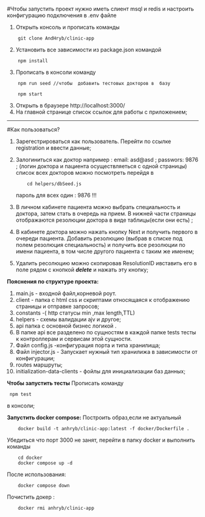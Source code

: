 #Чтобы запустить проект нужно иметь слиент msql и redis и настроить конфигурацию подключения в .env файле
1. Открыть консоль и прописать команды 
````
    git clone AndHryb/clinic-app
````
2. Установить  все зависимости из package.json командой 
```
    npm install 
```
3. Прописать в консоли команду 
```
    npm run seed //чтобы  добавить тестовых докторов в  базу

    npm start 
```
3. Открыть в браузере  http://localhost:3000/
4. На главной странице список ссылок для работы с приложением;
___
#Как пользоваться?

1. Зарегестрироваться как пользователь. Перейти по ссылке registration и ввести данные;
2. Залогиниться как доктор например :
    email: asd@asd ;
    passwors: 9876 ;
    (логин доктора и пациента осуществляеться с одной страницы)
    список всех докторов можно посмотреть перейдя в 
    ```
        cd helpers/dbSeed.js
    ```

    пароль для всех один : 9876 !!!

3. В личном кабинете пациента можно выбрать специальность и доктора, затем стать в очередь на прием. В нижней части страницы отображаются резолюции доктора  в виде таблицы(если они есть)  ;
4. В кабинете доктора можно нажать кнопку Next и получить первого в очереди пациента. Добавить резолюцию (выбрав  в списке под полем резолюция специальность)  и получить все резолюции по имени пациента, в том числе  другого пациента с таким же именем;
5. Удалить ресолюцию можно скопировав ResolutionID ивставить его в поле рядом с кнопкой _**delete**_ и нажать эту кнопку;


**Пояснения по структуре проекта:**
1. main.js -  входной файл,корневой роут.
2. client - папка с html css  и скриптами относящаяся к отображению страницы  и отправке запросов;
4. constants -( http статусы min ,max length,TTL)
5. helpers - схемы валидации ajv и другое;
6. api папка с основной бизнес логикой .
7. В папке api все разделено по сущностям в каждой папке tests тесты к контроллерам и сервисам этой сущности.
8. Файл config.js -конфигурация порта и типа хранилища;
9. Файл injector.js - Запускает нужный тип хранилижа в зависимости от конфигурации;
10. routes маршруты;
11. initialization-data-clients - фойлы для инициализации баз данных;


**Чтобы запустить тесты**
 Прописать команду   
```
 npm test
```   
 в консоли;

**Запустить docker compose:** 
Построить образ,если  не актуальный
````
    docker build -t anhryb/clinic-app:latest -f docker/Dockerfile .
````
 
Убедиться что порт 3000 не занят, перейти в папку docker и выполнить команды
````
    cd docker
    docker compose up -d
````

После использования:

````
    docker compose down
````
Почистить докер :
````
    docker rmi anhryb/clinic-app   
````


        

